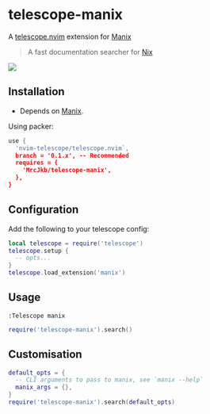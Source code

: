 # telescope-manix

A [telescope.nvim](https://github.com/nvim-telescope/telescope.nvim) extension for [Manix](https://github.com/mlvzk/manix)
> A fast documentation searcher for [Nix](https://nixos.wiki/wiki/Overview_of_the_Nix_Language)

![](https://user-images.githubusercontent.com/12857160/194766498-d39ca036-8e9c-4083-bb31-dca94e791588.png)

## Installation

* Depends on [Manix](https://github.com/mlvzk/manix).

Using packer:

```lua
use {
  'nvim-telescope/telescope.nvim`,
  branch = '0.1.x', -- Recommended
  requires = {
    'MrcJkb/telescope-manix',
  },
}

```

## Configuration

Add the following to your telescope config:

```lua
local telescope = require('telescope')
telescope.setup {
  -- opts...
}
telescope.load_extension('manix')
```

## Usage

```vim
:Telescope manix
```

```lua
require('telescope-manix').search()
```

## Customisation

```lua
default_opts = {
  -- CLI arguments to pass to manix, see `manix --help`
  manix_args = {},
}
require('telescope-manix').search(default_opts)
```
